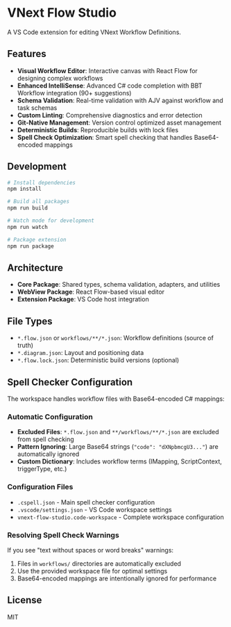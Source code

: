 # VNext Flow Studio

A VS Code extension for editing VNext Workflow Definitions.

## Features

- **Visual Workflow Editor**: Interactive canvas with React Flow for designing complex workflows
- **Enhanced IntelliSense**: Advanced C# code completion with BBT Workflow integration (90+ suggestions)
- **Schema Validation**: Real-time validation with AJV against workflow and task schemas
- **Custom Linting**: Comprehensive diagnostics and error detection
- **Git-Native Management**: Version control optimized asset management
- **Deterministic Builds**: Reproducible builds with lock files
- **Spell Check Optimization**: Smart spell checking that handles Base64-encoded mappings

## Development

```bash
# Install dependencies
npm install

# Build all packages
npm run build

# Watch mode for development
npm run watch

# Package extension
npm run package
```

## Architecture

- **Core Package**: Shared types, schema validation, adapters, and utilities
- **WebView Package**: React Flow-based visual editor
- **Extension Package**: VS Code host integration

## File Types

- `*.flow.json` or `workflows/**/*.json`: Workflow definitions (source of truth)
- `*.diagram.json`: Layout and positioning data
- `*.flow.lock.json`: Deterministic build versions (optional)

## Spell Checker Configuration

The workspace handles workflow files with Base64-encoded C# mappings:

### Automatic Configuration
- **Excluded Files**: `*.flow.json` and `**/workflows/**/*.json` are excluded from spell checking
- **Pattern Ignoring**: Large Base64 strings (`"code": "dXNpbmcgU3..."`) are automatically ignored
- **Custom Dictionary**: Includes workflow terms (IMapping, ScriptContext, triggerType, etc.)

### Configuration Files
- `.cspell.json` - Main spell checker configuration
- `.vscode/settings.json` - VS Code workspace settings
- `vnext-flow-studio.code-workspace` - Complete workspace configuration

### Resolving Spell Check Warnings
If you see "text without spaces or word breaks" warnings:
1. Files in `workflows/` directories are automatically excluded
2. Use the provided workspace file for optimal settings
3. Base64-encoded mappings are intentionally ignored for performance

## License

MIT
